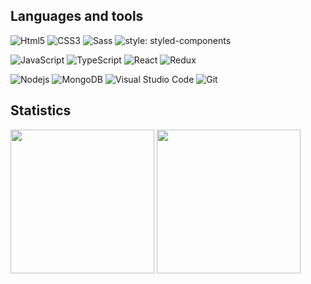 ## Languages and tools

![Html5](https://img.shields.io/badge/-Html5-000000?style=flat&logo=HTML5)
![CSS3](https://img.shields.io/badge/-Css3-000000?style=flat&logo=css3&logoColor=1572B6)
![Sass](https://img.shields.io/badge/-Sass-black?style=flat-square&logo=SASS)
![style: styled-components](https://img.shields.io/badge/style-%F0%9F%92%85%20styled--components-orange.svg?colorB=black&colorA=black)

![JavaScript](https://img.shields.io/badge/-JavaScript-black?style=flat-square&logo=javascript)
![TypeScript](https://img.shields.io/badge/-TypeScript-000000?style=flat&logo=typescript)
![React](https://img.shields.io/badge/-React-black?style=flat-square&logo=react)
![Redux](https://img.shields.io/badge/-Redux-black?style=flat-square&logo=Redux&logoColor=1572B6)

![Nodejs](https://img.shields.io/badge/-Nodejs-black?style=flat-square&logo=Node.js)
![MongoDB](https://img.shields.io/badge/-MongoDB-000000?style=flat&logo=mongodb)
![Visual Studio Code](https://img.shields.io/badge/-VSCode-000000?style=flat&logo=visual-studio-code&logoColor=007ACC)
![Git](https://img.shields.io/badge/-Git-black?style=flat-square&logo=git)
## Statistics
<div>
 <img align="center" height="230rem"  src="https://github-readme-stats.vercel.app/api/top-langs/?username=Tiago-devop&langs_count=5&theme=tokyonight" >
 <img align="center" height="230rem"  src="https://github-readme-stats.vercel.app/api/?username=Tiago-devop&count_private=true&theme=tokyonight&showicons=true" >
<div>
